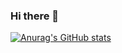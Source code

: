 ### Hi there 👋

[![Anurag's GitHub stats](https://github-readme-stats.vercel.app/api?username=ihadoop)](https://github.com/anuraghazra/github-readme-stats)
